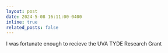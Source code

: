 ```yaml
---
layout: post
date: 2024-5-08 16:11:00-0400
inline: true
related_posts: false
---
```


I was fortunate enough to recieve the UVA TYDE Research Grant
